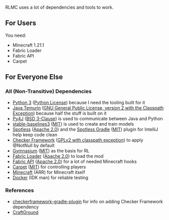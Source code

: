 RLMC uses a lot of dependencies and tools to work.

## For Users
You need:
- Minecraft 1.21.1
- Fabric Loader
- Fabric API
- Carpet

## For Everyone Else

### All (Non-Transitive) Dependencies
- [Python 3](https://www.python.org/) ([Python License](https://docs.python.org/3/license.html)) because I need the tooling built for it
- [Java Temurin](https://adoptium.net/) ([GNU General Public License, version 2 with the Classpath Exception](https://adoptium.net/docs/faq/)) because half the stuff is built on it
- [Py4J](https://www.py4j.org/) ([BSD 3-Clause](https://github.com/py4j/py4j/blob/master/LICENSE.txt)) is used to communicate between Java and Python
- [stable-baselines3](https://github.com/DLR-RM/stable-baselines3) ([MIT](https://github.com/DLR-RM/stable-baselines3/blob/master/LICENSE)) is used to create and train models
- [Spotless](https://github.com/diffplug/spotless) ([Apache 2.0](https://github.com/diffplug/spotless/blob/main/LICENSE.txt)) and the [Spotless Gradle](https://plugins.jetbrains.com/plugin/18321-spotless-gradle) ([MIT](https://plugins.jetbrains.com/plugin/18321-spotless-gradle)) plugin for IntelliJ help keep code clean
- [Checker Framework](https://checkerframework.org/) ([GPLv2 with classpath exception](https://github.com/typetools/checker-framework/blob/master/LICENSE.txt)) to apply @NotNull by default
- [Gymnasium](https://gymnasium.farama.org/) ([MIT](https://github.com/Farama-Foundation/Gymnasium/blob/main/LICENSE)) as the basis for RL
- [Fabric Loader](https://github.com/FabricMC/fabric-loader) ([Apache 2.0](https://github.com/FabricMC/fabric-loader/blob/master/LICENSE)) to load the mod
- [Fabric API](https://github.com/FabricMC/fabric) ([Apache 2.0](https://github.com/FabricMC/fabric/blob/1.21.1/LICENSE)) for a lot of needed Minecraft hooks
- [Carpet](https://github.com/gnembon/fabric-carpet) ([MIT](https://github.com/gnembon/fabric-carpet/blob/master/LICENSE)) for controlling players
- [Minecraft](https://www.minecraft.net/en-us) (ARR) for Minecraft itself
- [Docker](https://www.docker.com/) (IDK man) for reliable testing

### References
- [checkerframework-gradle-plugin](https://github.com/kelloggm/checkerframework-gradle-plugin) for info on adding Checker Framework dependency
- [CraftGround](https://github.com/yhs0602/CraftGround)
